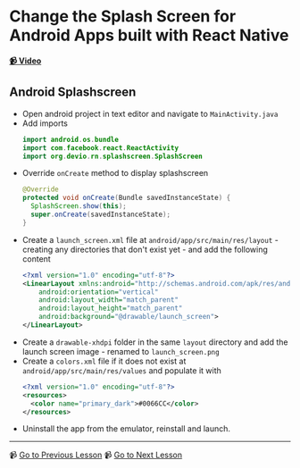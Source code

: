 # Change the Splash Screen for Android Apps built with React Native

**[📹 Video](https://egghead.io/lessons/react-native-change-the-splash-screen-for-android-apps-built-with-react-native)**

## Android Splashscreen

- Open android project in text editor and navigate to `MainActivity.java`
- Add imports
  ```java
  import android.os.bundle
  import com.facebook.react.ReactActivity
  import org.devio.rn.splashscreen.SplashScreen
  ```
- Override `onCreate` method to display splashscreen
  ```java
  @Override
  protected void onCreate(Bundle savedInstanceState) {
    SplashScreen.show(this);
    super.onCreate(savedInstanceState);
  }
  ```
- Create a `launch_screen.xml` file at `android/app/src/main/res/layout` - creating any directories that don't exist yet - and add the following content
  ```xml
  <?xml version="1.0" encoding="utf-8"?>
  <LinearLayout xmlns:android="http://schemas.android.com/apk/res/android"
      android:orientation="vertical"
      android:layout_width="match_parent"
      android:layout_height="match_parent"
      android:background="@drawable/launch_screen">
  </LinearLayout>
  ```
- Create a `drawable-xhdpi` folder in the same `layout` directory and add the launch screen image - renamed to `launch_screen.png`
- Create a `colors.xml` file if it does not exist at `android/app/src/main/res/values` and populate it with
  ```xml
  <?xml version="1.0" encoding="utf-8"?>
  <resources>
    <color name="primary_dark">#0066CC</color>
  </resources>
  ```
- Uninstall the app from the emulator, reinstall and launch.

---

📹 [Go to Previous Lesson](https://egghead.io/lessons/react-native-change-the-splash-screen-for-ios-apps-built-with-react-native)
📹 [Go to Next Lesson](https://egghead.io/lessons/react-native-change-the-app-icon-for-react-native-apps-on-ios)
